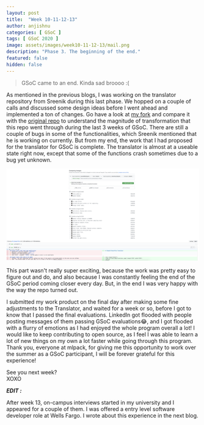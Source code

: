 ```yaml
---
layout: post
title:  "Week 10-11-12-13"
author: anjishnu
categories: [ GSoC ]
tags: [ GSoC 2020 ]
image: assets/images/week10-11-12-13/mail.png
description: "Phase 3. The beginning of the end."
featured: false
hidden: false
---
```


> GSoC came to an end. Kinda sad broooo :(

As mentioned in the previous blogs, I was working on the translator repository
from Sreenik during this last phase. We hopped on a couple of calls and
discussed some design ideas before I went ahead and implemented a ton of
changes. Go have a look at [my fork](https://github.com/iamshnoo/mlpack-Tensorflow-Translator)
and compare it with the [original repo](https://github.com/sreenikSS/mlpack-Tensorflow-Translator)
to understand the magnitude of
transformation that this repo went through during the last 3 weeks of GSoC.
There are still a couple of bugs in some of the functionalities, which Sreenik
mentioned that he is working on currently. But from my end, the work that I had
proposed for the translator for GSoC is complete. The translator is almost at a
useable state right now, except that some of the functions crash sometimes due
to a bug yet unknown.

<div align="center">
<img src="../assets/images/week10-11-12-13/translator.png">
<p></p>
</div>

This part wasn't really super exciting, because the work was pretty easy to
figure out and do, and also because I was constantly feeling the end of the GSoC
period coming closer every day. But, in the end I was very happy with the way
the repo turned out.

I submitted my work product on the final day after making some fine adjustments
to the Translator, and waited for a week or so, before I got to know that I
passed the final evaluations. LinkedIn got flooded with people posting messages
of them passing GSoC evaluations😂, and I got flooded with a flurry of emotions as
I had enjoyed the whole program overall a lot! I would like to keep contributing
to open source, as I feel I was able to learn a lot of new things on my own a lot
faster while going through this program. Thank you, everyone at mlpack, for
giving me this opportunity to work over the summer as a GSoC participant, I will
be forever grateful for this experience!

See you next week?<br>
XOXO

***EDIT :***

After week 13, on-campus interviews started in my university and I appeared for a
couple of them. I was offered a entry level software developer role at Wells
Fargo. I wrote about this experience in the next blog.
